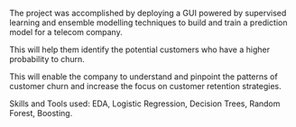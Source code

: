 The project was accomplished by deploying a GUI powered by supervised learning and ensemble modelling techniques to build and train a prediction model for a telecom company.

This will help them identify the potential customers who have a higher probability to churn.

This will enable the company to understand and pinpoint the patterns of customer churn and increase the focus on customer retention strategies.


Skills and Tools used: EDA, Logistic Regression, Decision Trees, Random Forest, Boosting.
